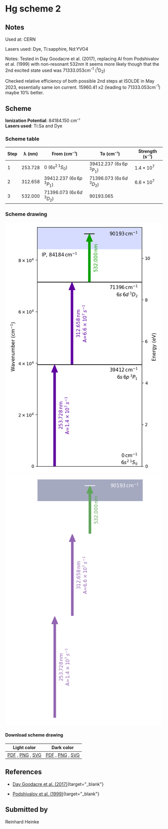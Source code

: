 # Hg scheme 2

## Notes

Used at: CERN

Lasers used: Dye, Ti:sapphire, Nd:YVO4

Notes: Tested in Day Goodacre et al. (2017), replacing AI from Podshivalov et al. (1999) with non-resonant 532nm
It seems more likely though that the 2nd excited state used was 71333.053cm<sup>-1</sup> (<sup>1</sup>D<sub>2</sub>)

Checked relative efficiency of both possible 2nd steps at ISOLDE in May 2023, essentially same ion current. 15960.41 x2 (leading to 71333.053cm<sup>-1</sup>) maybe 10% better.





## Scheme

**Ionization Potential**: 84184.150 cm⁻¹  
**Lasers used**: Ti:Sa and Dye

### Scheme table

| Step | λ (nm)  |           From (cm⁻¹)           |            To (cm⁻¹)            |   Strength (s⁻¹)    |
| ---- | ------- | ------------------------------- | ------------------------------- | ------------------- |
| 1    | 253.728 | 0 ($6s^{2}\,^{1}S_{0}$)         | 39412.237 ($6s\,6p\,^{3}P_{1}$) | $1.4 \times 10^{7}$ |
| 2    | 312.658 | 39412.237 ($6s\,6p\,^{3}P_{1}$) | 71396.073 ($6s\,6d\,^{3}D_{2}$) | $6.6 \times 10^{7}$ |
| 3    | 532.000 | 71396.073 ($6s\,6d\,^{3}D_{2}$) | 90193.065                       |                     |


### Scheme drawing

![hg scheme, light mode](hg-002/hg-002-light.png#only-light)
![hg scheme, dark mode](hg-002/hg-002-dark-web.png#only-dark)

#### Download scheme drawing

|                                            Light color                                            |                                           Dark color                                           |
| ------------------------------------------------------------------------------------------------- | ---------------------------------------------------------------------------------------------- |
| [PDF](hg-002/hg-002-light.pdf) , [PNG](hg-002/hg-002-light.png) , [SVG](hg-002/hg-002-light.svg)  | [PDF](hg-002/hg-002-dark.pdf) , [PNG](hg-002/hg-002-dark.png) , [SVG](hg-002/hg-002-dark.svg)  |


## References

  - [Day Goodacre et al. (2017)](https://doi.org/10.1007/s10751-017-1398-6){target="_blank"}

  - [Podshivalov et al. (1999)](https://doi.org/10.1016/S0584-8547(99)00112-3){target="_blank"}



## Submitted by

Reinhard Heinke

